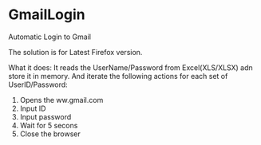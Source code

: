 # GmailLogin
Automatic Login to Gmail 

The solution is for Latest Firefox version.


What it does:
It reads the UserName/Password from Excel(XLS/XLSX) adn store it in memory. And iterate the following actions for each set of UserID/Password:

1. Opens the ww.gmail.com
2. Input ID
3. Input password
4. Wait for 5 secons 
5. Close the browser
